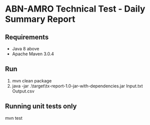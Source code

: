 
# ABN-AMRO Technical Test - Daily Summary Report

## Requirements
* Java 8 above
* Apache Maven 3.0.4

## Run
1. mvn clean package
2. java -jar .\target\tx-report-1.0-jar-with-dependencies.jar Input.txt Output.csv

## Running unit tests only
mvn test